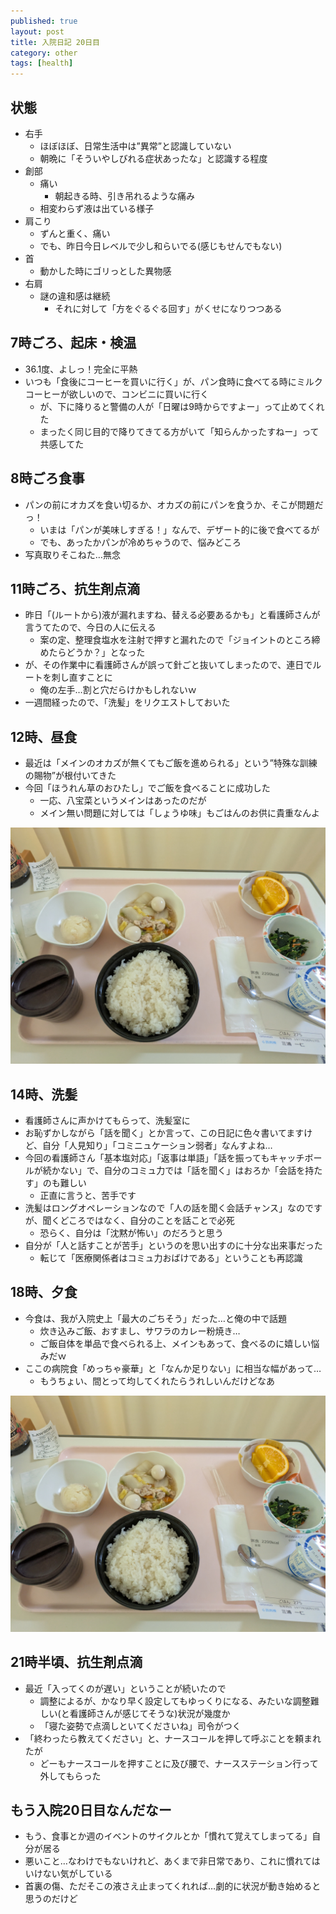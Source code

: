 ```yaml
---
published: true
layout: post
title: 入院日記 20日目
category: other
tags: [health]
---
```


## 状態

- 右手
  - ほぼほぼ、日常生活中は”異常”と認識していない
  - 朝晩に「そういやしびれる症状あったな」と認識する程度
- 創部
  - 痛い
    - 朝起きる時、引き吊れるような痛み
  - 相変わらず液は出ている様子
- 肩こり
  - ずんと重く、痛い
  - でも、昨日今日レベルで少し和らいでる(感じもせんでもない)
- 首
  - 動かした時にゴリっとした異物感
- 右肩
  - 謎の違和感は継続
    - それに対して「方をぐるぐる回す」がくせになりつつある

## 7時ごろ、起床・検温

- 36.1度、よしっ！完全に平熱
- いつも「食後にコーヒーを買いに行く」が、パン食時に食べてる時にミルクコーヒーが欲しいので、コンビニに買いに行く
  - が、下に降りると警備の人が「日曜は9時からですよー」って止めてくれた
  - まったく同じ目的で降りてきてる方がいて「知らんかったすねー」って共感してた

## 8時ごろ食事

- パンの前にオカズを食い切るか、オカズの前にパンを食うか、そこが問題だっ！
  - いまは「パンが美味しすぎる！」なんで、デザート的に後で食べてるが
  - でも、あったかパンが冷めちゃうので、悩みどころ
- 写真取りそこねた…無念

## 11時ごろ、抗生剤点滴

- 昨日「(ルートから)液が漏れますね、替える必要あるかも」と看護師さんが言うてたので、今日の人に伝える
  - 案の定、整理食塩水を注射で押すと漏れたので「ジョイントのところ締めたらどうか？」となった
- が、その作業中に看護師さんが誤って針ごと抜いてしまったので、連日でルートを刺し直すことに
  - 俺の左手…割と穴だらけかもしれないｗ
- 一週間経ったので、「洗髪」をリクエストしておいた

## 12時、昼食

- 最近は「メインのオカズが無くてもご飯を進められる」という”特殊な訓練の賜物”が根付いてきた
- 今回「ほうれん草のおひたし」でご飯を食べることに成功した
  - 一応、八宝菜というメインはあったのだが
  - メイン無い問題に対しては「しょうゆ味」もごはんのお供に貴重なんよ

![昼食](/images/other/photos/PXL_20250622_030606904.jpg)

## 14時、洗髪

- 看護師さんに声かけてもらって、洗髪室に
- お恥ずかしながら「話を聞く」とか言って、この日記に色々書いてますけど、自分「人見知り」「コミニュケーション弱者」なんすよね…
- 今回の看護師さん「基本塩対応」「返事は単語」「話を振ってもキャッチボールが続かない」で、自分のコミュ力では「話を聞く」はおろか「会話を持たす」のも難しい
  - 正直に言うと、苦手です
- 洗髪はロングオペレーションなので「人の話を聞く会話チャンス」なのですが、聞くどころではなく、自分のことを話ことで必死
  - 恐らく、自分は「沈黙が怖い」のだろうと思う
- 自分が「人と話すことが苦手」というのを思い出すのに十分な出来事だった
  - 転じて「医療関係者はコミュ力おばけである」ということも再認識

## 18時、夕食

- 今食は、我が入院史上「最大のごちそう」だった…と俺の中で話題
  - 炊き込みご飯、おすまし、サワラのカレー粉焼き…
  - ご飯自体を単品で食べられる上、メインもあって、食べるのに嬉しい悩みだｗ
- ここの病院食「めっちゃ豪華」と「なんか足りない」に相当な幅があって…
  - もうちょい、間とって均してくれたらうれしいんだけどなあ

![夕食](/images/other/photos/PXL_20250622_030606904.jpg)

## 21時半頃、抗生剤点滴

- 最近「入ってくのが遅い」ということが続いたので
  - 調整によるが、かなり早く設定してもゆっくりになる、みたいな調整難しい(と看護師さんが感じてそうな)状況が幾度か
  - 「寝た姿勢で点滴しといてくださいね」司令がつく
- 「終わったら教えてください」と、ナースコールを押して呼ぶことを頼まれたが
  - どーもナースコールを押すことに及び腰で、ナースステーション行って外してもらった

## もう入院20日目なんだなー

- もう、食事とか週のイベントのサイクルとか「慣れて覚えてしまってる」自分が居る
- 悪いこと…なわけでもないけれど、あくまで非日常であり、これに慣れてはいけない気がしている
- 首裏の傷、ただそこの液さえ止まってくれれば…劇的に状況が動き始めると思うのだけど
